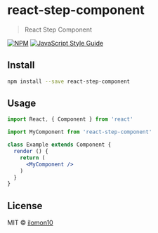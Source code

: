 # react-step-component

> React Step Component

[![NPM](https://img.shields.io/npm/v/react-step-component.svg)](https://www.npmjs.com/package/react-step-component) [![JavaScript Style Guide](https://img.shields.io/badge/code_style-standard-brightgreen.svg)](https://standardjs.com)

## Install

```bash
npm install --save react-step-component
```

## Usage

```jsx
import React, { Component } from 'react'

import MyComponent from 'react-step-component'

class Example extends Component {
  render () {
    return (
      <MyComponent />
    )
  }
}
```

## License

MIT © [ilomon10](https://github.com/ilomon10)

